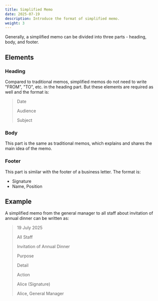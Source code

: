 ```yaml
---
title: Simplified Memo
date: 2025-07-19
description: Introduce the format of simplified memo.
weight: 3
---
```


Generally, a simplified memo can be divided into three parts - heading, body, and footer.

## Elements

### Heading

Compared to traditional memos, simplified memos do not need to write "FROM", "TO", etc. in the heading part. But these elements are required as well and the format is:

> Date
>
> Audience
>
> Subject

### Body

This part is the same as traditional memos, which explains and shares the main idea of the memo.

### Footer

This part is similar with the footer of a business letter. The format is:

- Signature
- Name, Position

## Example

A simplified memo from the general manager to all staff about invitation of annual dinner can be written as:

> 19 July 2025
>
> All Staff
>
> Invitation of Annual Dinner
>
> Purpose
>
> Detail
>
> Action
>
> Alice (Signature)
>
> Alice, General Manager
